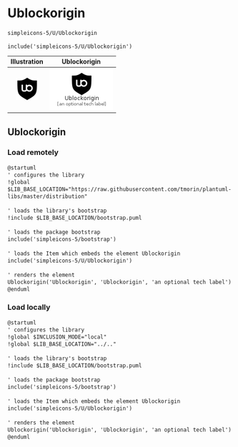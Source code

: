 # Ublockorigin


```text
simpleicons-5/U/Ublockorigin
```

```text
include('simpleicons-5/U/Ublockorigin')
```



| Illustration | Ublockorigin |
| :---: | :---: |
| ![illustration for Illustration](../../simpleicons-5/U/Ublockorigin.png) | ![illustration for Ublockorigin](../../simpleicons-5/U/Ublockorigin.Local.png) |




## Ublockorigin

### Load remotely
```plantuml
@startuml
' configures the library
!global $LIB_BASE_LOCATION="https://raw.githubusercontent.com/tmorin/plantuml-libs/master/distribution"

' loads the library's bootstrap
!include $LIB_BASE_LOCATION/bootstrap.puml

' loads the package bootstrap
include('simpleicons-5/bootstrap')

' loads the Item which embeds the element Ublockorigin
include('simpleicons-5/U/Ublockorigin')

' renders the element
Ublockorigin('Ublockorigin', 'Ublockorigin', 'an optional tech label')
@enduml
```

### Load locally
```plantuml
@startuml
' configures the library
!global $INCLUSION_MODE="local"
!global $LIB_BASE_LOCATION="../.."

' loads the library's bootstrap
!include $LIB_BASE_LOCATION/bootstrap.puml

' loads the package bootstrap
include('simpleicons-5/bootstrap')

' loads the Item which embeds the element Ublockorigin
include('simpleicons-5/U/Ublockorigin')

' renders the element
Ublockorigin('Ublockorigin', 'Ublockorigin', 'an optional tech label')
@enduml
```

